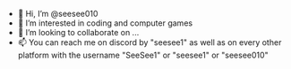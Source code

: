 - 👋 Hi, I’m @seesee010
- 👀 I’m interested in coding and computer games
- 💞️ I’m looking to collaborate on ...
- 📫 You can reach me on discord by "seesee1" as well as on every other platform with the username "SeeSee1" or "seesee1" or "seesee010"

<!---
seesee010/seesee010 is a ✨ special ✨ repository because its `README.md` (this file) appears on your GitHub profile.
You can click the Preview link to take a look at your changes.
--->
